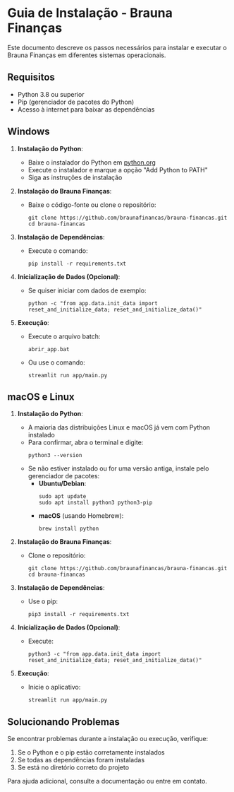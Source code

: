 # Guia de Instalação - Brauna Finanças

Este documento descreve os passos necessários para instalar e executar o Brauna Finanças em diferentes sistemas operacionais.

## Requisitos

- Python 3.8 ou superior
- Pip (gerenciador de pacotes do Python)
- Acesso à internet para baixar as dependências

## Windows

1. **Instalação do Python**:
   - Baixe o instalador do Python em [python.org](https://www.python.org/downloads/)
   - Execute o instalador e marque a opção "Add Python to PATH"
   - Siga as instruções de instalação

2. **Instalação do Brauna Finanças**:
   - Baixe o código-fonte ou clone o repositório:
     ```
     git clone https://github.com/braunafinancas/brauna-financas.git
     cd brauna-financas
     ```

3. **Instalação de Dependências**:
   - Execute o comando:
     ```
     pip install -r requirements.txt
     ```

4. **Inicialização de Dados (Opcional)**:
   - Se quiser iniciar com dados de exemplo:
     ```
     python -c "from app.data.init_data import reset_and_initialize_data; reset_and_initialize_data()"
     ```

5. **Execução**:
   - Execute o arquivo batch:
     ```
     abrir_app.bat
     ```
   - Ou use o comando:
     ```
     streamlit run app/main.py
     ```

## macOS e Linux

1. **Instalação do Python**:
   - A maioria das distribuições Linux e macOS já vem com Python instalado
   - Para confirmar, abra o terminal e digite:
     ```
     python3 --version
     ```
   - Se não estiver instalado ou for uma versão antiga, instale pelo gerenciador de pacotes:
     - **Ubuntu/Debian**:
       ```
       sudo apt update
       sudo apt install python3 python3-pip
       ```
     - **macOS** (usando Homebrew):
       ```
       brew install python
       ```

2. **Instalação do Brauna Finanças**:
   - Clone o repositório:
     ```
     git clone https://github.com/braunafinancas/brauna-financas.git
     cd brauna-financas
     ```

3. **Instalação de Dependências**:
   - Use o pip:
     ```
     pip3 install -r requirements.txt
     ```

4. **Inicialização de Dados (Opcional)**:
   - Execute:
     ```
     python3 -c "from app.data.init_data import reset_and_initialize_data; reset_and_initialize_data()"
     ```

5. **Execução**:
   - Inicie o aplicativo:
     ```
     streamlit run app/main.py
     ```

## Solucionando Problemas

Se encontrar problemas durante a instalação ou execução, verifique:

1. Se o Python e o pip estão corretamente instalados
2. Se todas as dependências foram instaladas
3. Se está no diretório correto do projeto

Para ajuda adicional, consulte a documentação ou entre em contato. 